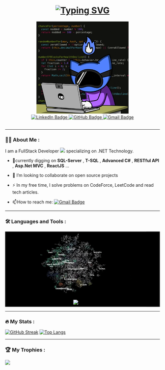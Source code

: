<h1 align="center">
<a href="https://git.io/typing-svg"><img src="https://readme-typing-svg.herokuapp.com?font=Fira+Code&pause=1000&width=435&lines=Hello%2C+There;This+is+Ahmed+Osman" alt="Typing SVG" /></a>
 </h1>
<div id="header" align="center">
    <img src="images/tools/sonic_programmer.gif" width="300"/>

</div>
<div id="badges" align ="center"> 
<a href="https://www.linkedin.com/in/ahmed-osman-hajo">
    <img src="https://img.shields.io/badge/LinkedIn-blue?style=for-the-badge&logo=linkedin&logoColor=white" alt="LinkedIn Badge"/> 
</a> 
<a href="https://github.com/userahmedosman"> 
    <img src="https://img.shields.io/badge/GitHub-100000?style=for-the-badge&logo=github&logoColor=white" alt="GitHub Badge"/>
</a> 
<a href="mailto:ahmedhaj000@gmail.com"> 
   <img src="https://img.shields.io/badge/Gmail-D14836?style=for-the-badge&logo=gmail&logoColor=white" alt="Gmail Badge"/>
</a> 
</div>
<div align="center">
  <img src="https://komarev.com/ghpvc/?username=userahmedosman&style=flat-square&color=blue" alt="" align="center"/>
</div>

---

### :man_technologist: About Me :

I am a FullStack Developer <img src="https://media.giphy.com/media/WUlplcMpOCEmTGBtBW/giphy.gif" width="30"> specializing on .NET Technology.
- 🌱currently digging on **SQL-Server** , **T-SQL** , **Advanced C#** , **RESTful API** ,  **Asp.Net MVC** , **ReactJS** ...
  
- 👯 I’m looking to collaborate on open source projects
  
- :zap: In my free time, I solve problems on CodeForce, LeetCode and read tech articles.

- :mailbox:How to reach me: [![Gmail Badge](https://img.shields.io/badge/Gmail-D14836?style=for-the-badge&logo=gmail&logoColor=white)](mailto:ahmedhaj000@gmail.com)
  
---

### :hammer_and_wrench: Languages and Tools :

<table align="center" bgcolor="#000000" cellpadding="25" cellspacing="0" width="100%">
<tr>
<td align="center" bgcolor="#000000">
<img src="images/tools/loading_algo.gif"/>
</td>
</tr>
<tr>
<td align="center" bgcolor="#000000">
<img width="600px" src="https://skillicons.dev/icons?i=html,css,js,react,cpp,cs,dotnet,git,tailwind,visualstudio&perline=12"/>
</td>
</tr>
</table>

---

### :fire: My Stats :
[![GitHub Streak](https://github-readme-streak-stats.herokuapp.com?user=userahmedosman&theme=algolia&border_radius=4.6)](https://git.io/streak-stats)
[![Top Langs](https://github-readme-stats.vercel.app/api/top-langs/?username=userahmedosman&layout=compact&theme=algoliaborder_radius=4.6)](https://github.com/anuraghazra/github-readme-stats)


---

### 🏆 My Trophies :
![](https://github-profile-trophy.vercel.app/?username=userahmedosman&theme=algolia&no-frame=false&no-bg=true&margin-w=4&column=-1)

